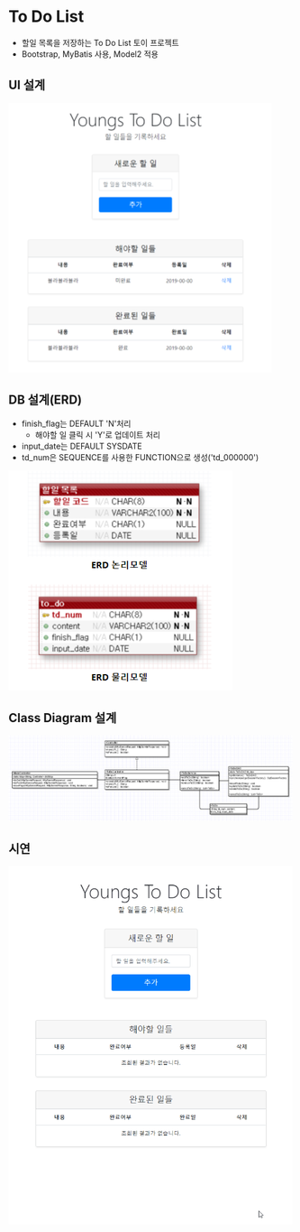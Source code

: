 # To Do List

* 할일 목록을 저장하는 To Do List 토이 프로젝트
* Bootstrap, MyBatis 사용, Model2 적용

## UI 설계

![04](https://github.com/younggeun0/younggeun0.github.io/blob/master/_posts/img/toyProjects/toDoList/04.png?raw=true)

## DB 설계(ERD)

* finish_flag는 DEFAULT 'N'처리
  * 해야할 일 클릭 시 'Y'로 업데이트 처리
* input_date는 DEFAULT SYSDATE
* td_num은 SEQUENCE를 사용한 FUNCTION으로 생성('td_000000')
  
![05](https://github.com/younggeun0/younggeun0.github.io/blob/master/_posts/img/toyProjects/toDoList/05.png?raw=true)

## Class Diagram 설계

![06](https://github.com/younggeun0/younggeun0.github.io/blob/master/_posts/img/toyProjects/toDoList/06.png?raw=true)

## 시연

![03](https://github.com/younggeun0/younggeun0.github.io/blob/master/_posts/img/toyProjects/toDoList/03.gif?raw=true)
